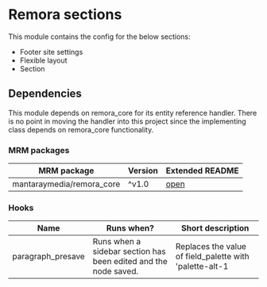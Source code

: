 # Remora sections
This module contains the config for the below sections:
- Footer site settings
- Flexible layout
- Section

## Dependencies
This module depends on remora_core for its entity reference handler. There is no point in moving the handler into this project since the implementing class depends on remora_core functionality.

### MRM packages
| MRM package               | Version | Extended README                                                         |
|---------------------------|---------|-------------------------------------------------------------------------|
| mantaraymedia/remora_core | ^v1.0   | [open](https://github.com/MRM-Remora/remora_core/blob/master/README.md) |

### Hooks
| Name                   | Runs when?                                                      | Short description                                       |
|------------------------|-----------------------------------------------------------------|---------------------------------------------------------|
| paragraph_presave      | Runs when a sidebar section has been edited and the node saved. | Replaces the value of field_palette with 'palette-alt-1 |
